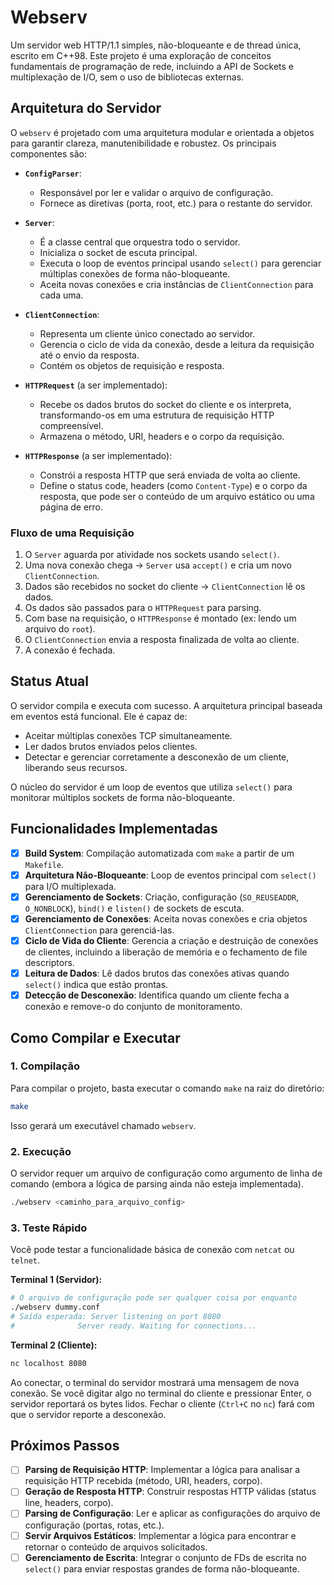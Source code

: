 # Webserv

Um servidor web HTTP/1.1 simples, não-bloqueante e de thread única, escrito em C++98. Este projeto é uma exploração de conceitos fundamentais de programação de rede, incluindo a API de Sockets e multiplexação de I/O, sem o uso de bibliotecas externas.

## Arquitetura do Servidor

O `webserv` é projetado com uma arquitetura modular e orientada a objetos para garantir clareza, manutenibilidade e robustez. Os principais componentes são:

*   **`ConfigParser`**:
    *   Responsável por ler e validar o arquivo de configuração.
    *   Fornece as diretivas (porta, root, etc.) para o restante do servidor.

*   **`Server`**:
    *   É a classe central que orquestra todo o servidor.
    *   Inicializa o socket de escuta principal.
    *   Executa o loop de eventos principal usando `select()` para gerenciar múltiplas conexões de forma não-bloqueante.
    *   Aceita novas conexões e cria instâncias de `ClientConnection` para cada uma.

*   **`ClientConnection`**:
    *   Representa um cliente único conectado ao servidor.
    *   Gerencia o ciclo de vida da conexão, desde a leitura da requisição até o envio da resposta.
    *   Contém os objetos de requisição e resposta.

*   **`HTTPRequest`** (a ser implementado):
    *   Recebe os dados brutos do socket do cliente e os interpreta, transformando-os em uma estrutura de requisição HTTP compreensível.
    *   Armazena o método, URI, headers e o corpo da requisição.

*   **`HTTPResponse`** (a ser implementado):
    *   Constrói a resposta HTTP que será enviada de volta ao cliente.
    *   Define o status code, headers (como `Content-Type`) e o corpo da resposta, que pode ser o conteúdo de um arquivo estático ou uma página de erro.

### Fluxo de uma Requisição

1.  O `Server` aguarda por atividade nos sockets usando `select()`.
2.  Uma nova conexão chega -> `Server` usa `accept()` e cria um novo `ClientConnection`.
3.  Dados são recebidos no socket do cliente -> `ClientConnection` lê os dados.
4.  Os dados são passados para o `HTTPRequest` para parsing.
5.  Com base na requisição, o `HTTPResponse` é montado (ex: lendo um arquivo do `root`).
6.  O `ClientConnection` envia a resposta finalizada de volta ao cliente.
7.  A conexão é fechada.

## Status Atual

O servidor compila e executa com sucesso. A arquitetura principal baseada em eventos está funcional. Ele é capaz de:
- Aceitar múltiplas conexões TCP simultaneamente.
- Ler dados brutos enviados pelos clientes.
- Detectar e gerenciar corretamente a desconexão de um cliente, liberando seus recursos.

O núcleo do servidor é um loop de eventos que utiliza `select()` para monitorar múltiplos sockets de forma não-bloqueante.

## Funcionalidades Implementadas

- [x] **Build System**: Compilação automatizada com `make` a partir de um `Makefile`.
- [x] **Arquitetura Não-Bloqueante**: Loop de eventos principal com `select()` para I/O multiplexada.
- [x] **Gerenciamento de Sockets**: Criação, configuração (`SO_REUSEADDR`, `O_NONBLOCK`), `bind()` e `listen()` de sockets de escuta.
- [x] **Gerenciamento de Conexões**: Aceita novas conexões e cria objetos `ClientConnection` para gerenciá-las.
- [x] **Ciclo de Vida do Cliente**: Gerencia a criação e destruição de conexões de clientes, incluindo a liberação de memória e o fechamento de file descriptors.
- [x] **Leitura de Dados**: Lê dados brutos das conexões ativas quando `select()` indica que estão prontas.
- [x] **Detecção de Desconexão**: Identifica quando um cliente fecha a conexão e remove-o do conjunto de monitoramento.

## Como Compilar e Executar

### 1. Compilação

Para compilar o projeto, basta executar o comando `make` na raiz do diretório:

```bash
make
```

Isso gerará um executável chamado `webserv`.

### 2. Execução

O servidor requer um arquivo de configuração como argumento de linha de comando (embora a lógica de parsing ainda não esteja implementada).

```bash
./webserv <caminho_para_arquivo_config>
```

### 3. Teste Rápido

Você pode testar a funcionalidade básica de conexão com `netcat` ou `telnet`.

**Terminal 1 (Servidor):**
```bash
# O arquivo de configuração pode ser qualquer coisa por enquanto
./webserv dummy.conf
# Saída esperada: Server listening on port 8080
#              Server ready. Waiting for connections...
```

**Terminal 2 (Cliente):**
```bash
nc localhost 8080
```

Ao conectar, o terminal do servidor mostrará uma mensagem de nova conexão. Se você digitar algo no terminal do cliente e pressionar Enter, o servidor reportará os bytes lidos. Fechar o cliente (`Ctrl+C` no `nc`) fará com que o servidor reporte a desconexão.

## Próximos Passos

- [ ] **Parsing de Requisição HTTP**: Implementar a lógica para analisar a requisição HTTP recebida (método, URI, headers, corpo).
- [ ] **Geração de Resposta HTTP**: Construir respostas HTTP válidas (status line, headers, corpo).
- [ ] **Parsing de Configuração**: Ler e aplicar as configurações do arquivo de configuração (portas, rotas, etc.).
- [ ] **Servir Arquivos Estáticos**: Implementar a lógica para encontrar e retornar o conteúdo de arquivos solicitados.
- [ ] **Gerenciamento de Escrita**: Integrar o conjunto de FDs de escrita no `select()` para enviar respostas grandes de forma não-bloqueante.
